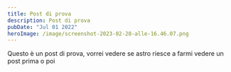 ```yaml
---
title: Post di prova
description: Post di prova
pubDate: "Jul 01 2022"
heroImage: /image/screenshot-2023-02-28-alle-16.46.07.png
---
```

Q﻿uesto è un post di prova, vorrei vedere se astro riesce a farmi vedere un post prima o poi 